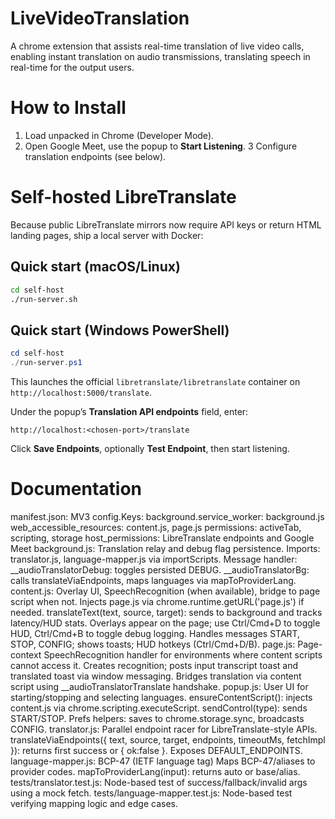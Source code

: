 # LiveVideoTranslation
A chrome extension that assists real-time translation of live video calls, enabling instant translation on audio transmissions, translating speech in real-time for the output users.


# How to Install
1. Load unpacked in Chrome (Developer Mode).
2. Open Google Meet, use the popup to **Start Listening**.
3 Configure translation endpoints (see below).

# Self-hosted LibreTranslate
Because public LibreTranslate mirrors now require API keys or return HTML landing pages, ship a local server with Docker:

## Quick start (macOS/Linux)
```bash
cd self-host
./run-server.sh
```

## Quick start (Windows PowerShell)
```powershell
cd self-host
./run-server.ps1
```

This launches the official `libretranslate/libretranslate` container on `http://localhost:5000/translate`.

Under the popup’s **Translation API endpoints** field, enter:
```
http://localhost:<chosen-port>/translate
```
Click **Save Endpoints**, optionally **Test Endpoint**, then start listening.

# Documentation 
manifest.json: 
    MV3 config.Keys:
    background.service_worker: background.js
    web_accessible_resources: content.js, page.js
    permissions: activeTab, scripting, storage
    host_permissions: LibreTranslate endpoints and Google Meet
background.js: 
    Translation relay and debug flag persistence.
    Imports: translator.js, language-mapper.js via importScripts.
    Message handler:
    __audioTranslatorDebug: toggles persisted DEBUG.
    __audioTranslatorBg: calls translateViaEndpoints, maps languages via mapToProviderLang.
content.js: 
    Overlay UI, SpeechRecognition (when available), bridge to page script when not.
    Injects page.js via chrome.runtime.getURL('page.js') if needed.
    translateText(text, source, target): sends to background and tracks latency/HUD stats.
    Overlays appear on the page; use Ctrl/Cmd+D to toggle HUD, Ctrl/Cmd+B to toggle debug logging.
    Handles messages START, STOP, CONFIG; shows toasts; HUD hotkeys (Ctrl/Cmd+D/B).
page.js: 
    Page-context SpeechRecognition handler for environments where content scripts cannot access it.
    Creates recognition; posts input transcript toast and translated toast via window messaging.
    Bridges translation via content script using __audioTranslatorTranslate handshake.
popup.js: 
    User UI for starting/stopping and selecting languages.
    ensureContentScript(): injects content.js via chrome.scripting.executeScript.
    sendControl(type): sends START/STOP.
    Prefs helpers: saves to chrome.storage.sync, broadcasts CONFIG.
translator.js: 
    Parallel endpoint racer for LibreTranslate-style APIs.
    translateViaEndpoints({ text, source, target, endpoints, timeoutMs, fetchImpl }): returns first success or { ok:false }.
    Exposes DEFAULT_ENDPOINTS.
language-mapper.js: BCP-47 (IETF language tag)
    Maps BCP-47/aliases to provider codes.
    mapToProviderLang(input): returns auto or base/alias.
tests/translator.test.js: 
    Node-based test of success/fallback/invalid args using a mock fetch.
tests/language-mapper.test.js: 
    Node-based test verifying mapping logic and edge cases.

